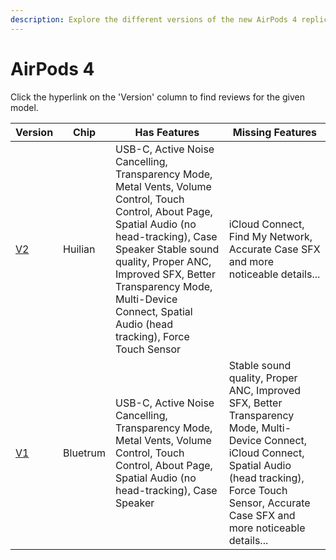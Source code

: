 ```yaml
---
description: Explore the different versions of the new AirPods 4 replicas, including their chip, features, and missing features. Click on the version hyperlinks to find reviews for each model.
---
```


# AirPods 4

Click the hyperlink on the 'Version' column to find reviews for the given model.

| Version                                                                  | Chip        | Has Features | Missing Features |
|--------------------------------------------------------------------------|-------------|--------------|------------------|
| [V2](https://www.reddit.com/r/AirReps/search?q=AirPods4V2&restrict_sr=1) |  Huilian   | USB-C, Active Noise Cancelling, Transparency Mode, Metal Vents, Volume Control, Touch Control, About Page, Spatial Audio (no head-tracking), Case Speaker Stable sound quality, Proper ANC, Improved SFX, Better Transparency Mode, Multi-Device Connect, Spatial Audio (head tracking), Force Touch Sensor | iCloud Connect, Find My Network, Accurate Case SFX and more noticeable details... |
| [V1](https://www.reddit.com/r/AirReps/search?q=AirPods4V1&restrict_sr=1) |  Bluetrum   | USB-C, Active Noise Cancelling, Transparency Mode, Metal Vents, Volume Control, Touch Control, About Page, Spatial Audio (no head-tracking), Case Speaker| Stable sound quality, Proper ANC, Improved SFX, Better Transparency Mode, Multi-Device Connect, iCloud Connect, Spatial Audio (head tracking), Force Touch Sensor, Accurate Case SFX and more noticeable details... |
